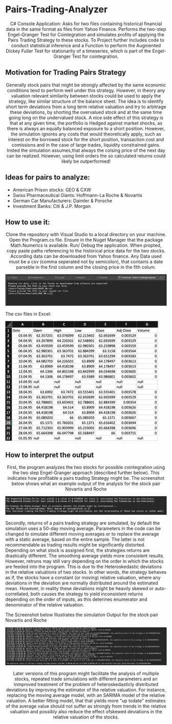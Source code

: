 # Pairs-Trading-Analyzer
<p style="text-align: center;">C# Console Application:
Asks for two files containing historical financial data in the same format as files from Yahoo Finance. Performs the two-step Engel-Granger Test for Cointegration and simulates profits of applying the Pairs Trading Strategy to these stocks. To Project further Includes code to conduct statistical inference and a Function to perform the Augmented Dickey Fuller Test for stationarity of a timeseries, which is part of the Engel-Granger Test for cointegration.</p>

## Motivation for Trading Pairs Strategy
<p style="text-align: center;">Generally stock pairs that might be strongly affected by the same economic conditions tend to perform well under this strategy. However, in theory any valuation relevant similarity between stocks could be used to apply the strategy, like similar structure of the balance sheet. The idea is to identify short term deviations from a long term relative valuation and try to arbitrage these deviations, by shorting the overvalued stock and at the same time going long on the undervalued stock. A nice side effect of this strategy is that at any given time, the portfolio is Hedged against market shocks, as there is always an equally balanced exposure to a short position. However, the simulation ignores any costs that would theoretically apply, such as interest on the borrowed stock for the short position, transaction cost and comissions and in the case of large trades, liquidity constrained gains. Insted the simulation assumes,that always the colsing price of the  next day can be realized. However, using limit orders the so calculated returns could likely be outperformed!</p>

## Ideas for pairs to analyze:
- American Prison stocks: GEO & CXW
- Swiss Pharmaceutical Giants: Hoffmann-La Roche & Novartis
- German Car Manufacturers: Daimler & Porsche
- Investment Banks: Citi & J.P. Morgan

## How to use it:
<p style="text-align: center;">Clone the repository with Visual Studio to a local directory on your machine. Open the Program.cs file. Ensure in the Nuget Manager that the package Math.Numerics is available. Run/ Debug the application.
When propted, copy paste paths referencing to the historical price data for the two stocks. According data can be downloaded from Yahoo finance.
Any Data used must be a csv (comma seperated not by semicolon), that contains a date parseble in the first column and the closing price in the fith colum.</p>

![](https://github.com/Tobias-Mann/Pairs-Trading-Analyzer/blob/master/Screenshots/Inputs.png?raw=true)

<p> The csv files in Excel:</p>

![](https://github.com/Tobias-Mann/Pairs-Trading-Analyzer/blob/master/Screenshots/Data%20In%20Excel.png?raw=true)

## How to interpret the output
<p style="text-align: center;">First, the program analyzes the two stocks for possible cointegration using the two step Engel-Granger approach (described further below).
This indicates how profitable a pairs trading Strategy might be. The screenshot below shows what an example output of the analysis for the stock pair Novartis and Roche</p>

![](https://github.com/Tobias-Mann/Pairs-Trading-Analyzer/blob/master/Screenshots/Cointegration%20Analysis.png?raw=true)

<p>Secondly, returns of a pairs trading strategy are simulated, by default the simulation uses a 50-day moving average. Parameters in the code can be changed to simulate different moving averages or to replace the average with a static average, based on the entire sample. The latter is not recommendable as trading results might be significantly distorted. Depending on what stock is assigned first, the strategies returns are drastically different. The smoothing average yields more consistent results. However, retruns may still vary depending on the order in which the stocks are feeded into the program. This is due to the Heteroskedastic deviations in the relative valuations of two stocks. In other words, the strategy behaves as if, the stocks have a constant (or moving) relative valuation, where any deviations in the deviation are normally distributed around the estimated mean. However, in reality these deviations might be heavily skewed or auto-correllated, both causes the strategy to yield inconsistent returns depending on the order of inputs, as this deterines enumerator and denominator of the relative valuation.</p> <p>The Screenshot below Illustrates the simulation Output for the stock pair Novartis and Roche</p>

![](https://github.com/Tobias-Mann/Pairs-Trading-Analyzer/blob/master/Screenshots/Simulation%20of%20Trades.png?raw=true)

<p style="text-align: center;">Later versions of this program might facilitate the analysis of multiple stocks, repeated trade simulations with different parameters and an inmproved treatment of the problem of heteroskedasticly distributed deviations by improving the estimator of the relative valuation. For instance, replacing the moving average model, with an SARIMA model of the relative valuation. A better fitting model, that that yields more "up todate" estimates of the average value should not suffer as strongly from trends in the relative valuation and possibly also reduce the effect ofskewed deviations in the relative valuation of the stocks.</p>

